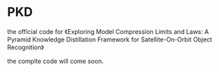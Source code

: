 # PKD
the official code for 《Exploring Model Compression Limits and Laws: A Pyramid Knowledge Distillation Framework for Satellite-On-Orbit Object Recognition》

the complte code will come soon.
